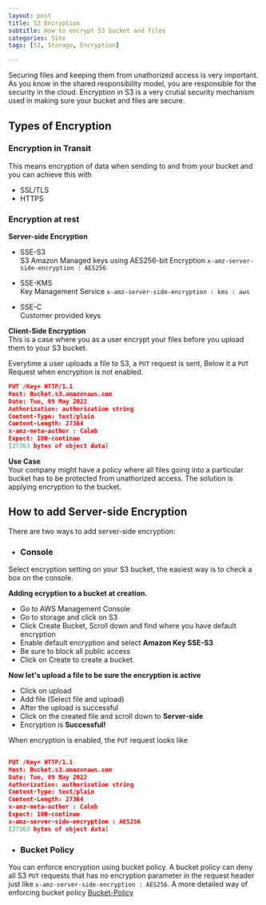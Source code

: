 ```yaml
---
layout: post
title: S3 Encryption
subtitle: How to encrypt S3 bucket and files
categories: Site
tags: [S3, Storage, Encryption]

---
```




Securing files and keeping them from unathorized access is very important. As you know in the shared responsibility model, you are responsible for the security in the cloud. Encryption in S3 is a very crutial security mechanism used in making sure your bucket and files are secure. 



## Types of Encryption 

### Encryption in Transit
This means encryption of data when sending to and from your bucket and you can achieve this with <br/>
- SSL/TLS
- HTTPS

### Encryption at rest 
**Server-side Encryption**
- SSE-S3 <br/>
S3 Amazon Managed keys using AES256-bit Encryption `x-amz-server-side-encryption : AES256`

- SSE-KMS <br/>
Key Management Service `x-amz-server-side-encryption : kms : aws`

- SSE-C <br/>
Customer provided keys

**Client-Side Encryption**<br/>
This is a case where you as a user encrypt your files before you upload them to your S3 bucket. 




Everytime a user uploads a file to S3, a `PUT` request is sent,
Below it a `PUT` Request when encryption is not enabled. <br/>

```json
PUT /Key+ HTTP/1.1
Host: Bucket.s3.amazonaws.com
Date: Tue, 09 May 2022  
Authorization: authorization string
Content-Type: text/plain
Content-Length: 27364
x-amz-meta-author : Caleb
Expect: 100-continue
[27363 bytes of object data]
```

**Use Case**<br/>
Your company might have a policy where all files going into a particular bucket has to be protected from unathorized access. The solution is applying encryption to the bucket. <br/>


## How to add Server-side Encryption
There are two  ways to add server-side encryption: <br/>

- ### Console
Select encryption setting on your S3 bucket, the easiest way is to check a box on the console.

**Adding ecryption to a bucket at creation.**
- Go to AWS Management Console
- Go to storage and click on S3
- Click Create Bucket, Scroll down and find where you have default encryption
- Enable default encryption and select **Amazon Key SSE-S3**
- Be sure to block all public access 
- Click on Create to create a bucket.

**Now let's upload a file to be sure the encryption is active** <br/>

- Click on upload
- Add file (Select file and upload)
- After the upload is successful
- Click on the created file and scroll down to **Server-side**
- Encryption is **Successful!**

 When encryption is enabled, the `PUT` request looks like

 ```json 
  
PUT /Key+ HTTP/1.1
Host: Bucket.s3.amazonaws.com
Date: Tue, 09 May 2022  
Authorization: authorization string
Content-Type: text/plain
Content-Length: 27364
x-amz-meta-author : Caleb
Expect: 100-continue
x-amz-server-side-encryption : AES256
[27363 bytes of object data]

 ```


- ### Bucket Policy
You can enforce encryption using bucket policy.
A bucket policy can deny all S3 `PUT` requests that has no encryption parameter in the request header just like `x-amz-server-side-encryption : AES256`. A more detailed way of enforcing bucket policy  [Bucket-Policy](https://docs.aws.amazon.com/AmazonS3/latest/userguide/add-bucket-policy.html)

